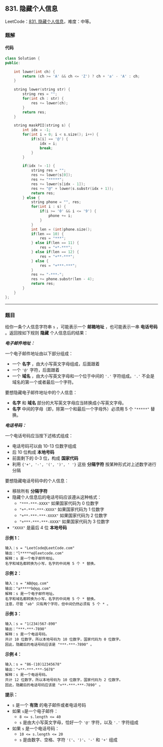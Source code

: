 ## 831. 隐藏个人信息

LeetCode：[831. 隐藏个人信息](https://leetcode.cn/problems/masking-personal-information/)，难度：中等。

### 题解

#### 代码

```c++
class Solution {
public:

    int lower(int ch) {
        return (ch >= 'A' && ch <= 'Z') ? ch + 'a' - 'A' : ch;
    }

    string lower(string str) {
        string res = "";
        for(int ch : str) {
            res += lower(ch);
        }
        return res;
    }

    string maskPII(string s) {
        int idx = -1;
        for(int i = 0; i < s.size(); i++) {
            if(s[i] == '@') {
                idx = i;
                break;
            }
        }

        if(idx != -1) {
            string res = "";
            res += lower(s[0]);
            res += "*****";
            res += lower(s[idx - 1]);
            res += "@" + lower(s.substr(idx + 1));
            return res;
        } else {
            string phone = "", res;
            for(int i : s) {
                if(i >= '0' && i <= '9') {
                    phone += i;
                }
            }
            int len = (int)phone.size();
            if(len == 10) {
                res = "***";
            } else if(len == 11) {
                res = "+*-***";
            } else if(len == 12) {
                res = "+**-***";
            } else {
                res = "+***-***";
            }
            res += "-***-";
            res += phone.substr(len - 4);
            return res;
        }
    }
};
```



---



### 题目

给你一条个人信息字符串 `s` ，可能表示一个 **邮箱地址** ，也可能表示一串 **电话号码** 。返回按如下规则 **隐藏** 个人信息后的结果：

***电子邮件地址：***

一个电子邮件地址由以下部分组成：

- 一个 **名字** ，由大小写英文字母组成，后面跟着
- 一个 `'@'` 字符，后面跟着
- 一个 **域名** ，由大小写英文字母和一个位于中间的 `'.'` 字符组成。`'.'` 不会是域名的第一个或者最后一个字符。

要想隐藏电子邮件地址中的个人信息：

- **名字** 和 **域名** 部分的大写英文字母应当转换成小写英文字母。
- **名字** 中间的字母（即，除第一个和最后一个字母外）必须用 5 个 `"*****"` 替换。

***电话号码：***

一个电话号码应当按下述格式组成：

- 电话号码可以由 10-13 位数字组成
- 后 10 位构成 **本地号码**
- 前面剩下的 0-3 位，构成 **国家代码**
- 利用 `{'+', '-', '(', ')', ' '}` 这些 **分隔字符** 按某种形式对上述数字进行分隔

要想隐藏电话号码中的个人信息：

- 移除所有 **分隔字符**
- 隐藏个人信息后的电话号码应该遵从这种格式：
  - `"***-***-XXXX"` 如果国家代码为 0 位数字
  - `"+*-***-***-XXXX"` 如果国家代码为 1 位数字
  - `"+**-***-***-XXXX"` 如果国家代码为 2 位数字
  - `"+***-***-***-XXXX"` 如果国家代码为 3 位数字
- `"XXXX"` 是最后 4 位 **本地号码**

 

**示例 1：**

```
输入：s = "LeetCode@LeetCode.com"
输出："l*****e@leetcode.com"
解释：s 是一个电子邮件地址。
名字和域名都转换为小写，名字的中间用 5 个 * 替换。
```

**示例 2：**

```
输入：s = "AB@qq.com"
输出："a*****b@qq.com"
解释：s 是一个电子邮件地址。
名字和域名都转换为小写，名字的中间用 5 个 * 替换。
注意，尽管 "ab" 只有两个字符，但中间仍然必须有 5 个 * 。
```

**示例 3：**

```
输入：s = "1(234)567-890"
输出："***-***-7890"
解释：s 是一个电话号码。
共计 10 位数字，所以本地号码为 10 位数字，国家代码为 0 位数字。
因此，隐藏后的电话号码应该是 "***-***-7890" 。
```

**示例 4：**

```
输入：s = "86-(10)12345678"
输出："+**-***-***-5678"
解释：s 是一个电话号码。
共计 12 位数字，所以本地号码为 10 位数字，国家代码为 2 位数字。
因此，隐藏后的电话号码应该是 "+**-***-***-7890" 。
```

 

**提示：**

- `s` 是一个 **有效** 的电子邮件或者电话号码
- 如果 `s`是一个电子邮件：
  - `8 <= s.length <= 40`
  - `s` 是由大小写英文字母，恰好一个 `'@'` 字符，以及 `'.'` 字符组成
- 如果 `s` 是一个电话号码：
  - `10 <= s.length <= 20`
  - `s` 是由数字、空格、字符 `'('`、`')'`、`'-'` 和 `'+'` 组成


